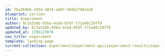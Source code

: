```yaml
---
id: 7ba36066-3d54-4874-a407-504b27d83a26
blueprint: section
title: Experiment
author: 0c3a318b-936a-4cbd-8fdf-771a90c297f0
updated_by: 0c3a318b-936a-4cbd-8fdf-771a90c297f0
updated_at: 1706123870
nav_title: experiment
template: landing-page
current-collection: experiment|experiment-apis|experiment-results|experiment-sdks|experiment-theory
---
```

